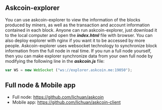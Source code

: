 ## Askcoin-explorer

You can use askcoin-explorer to view the information of the blocks produced by miners, as well as the transaction and account information contained in each block. Anyone can run askcoin-explorer, just download it to the local computer and open the ***index.html*** file with browser. You can also deploy explorer with nginx if you want it to be accessed by more people. Askcoin-explorer uses websocket technology to synchronize block information from the full node in real time. If you run a full node yourself, then you can make explorer synchronize data from your own full node by modifying the following line in the ***askcoin.js*** file:

```javascript
var WS = new WebSocket ("ws://explorer.askcoin.me:19050");
```





## Full node & Mobile app

- Full node: https://github.com/lichuan/askcoin
- Mobile app: https://github.com/lichuan/askcoin-client

